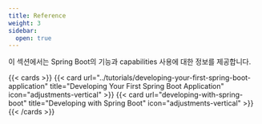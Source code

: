 ```yaml
---
title: Reference
weight: 3
sidebar:
  open: true
---
```


이 섹션에서는 Spring Boot의 기능과 capabilities 사용에 대한 정보를 제공합니다.

{{< cards >}}
  {{< card url="../tutorials/developing-your-first-spring-boot-application" title="Developing Your First  Spring Boot Application" icon="adjustments-vertical" >}}
  {{< card url="developing-with-spring-boot" title="Developing with Spring Boot" icon="adjustments-vertical" >}}
{{< /cards >}}

